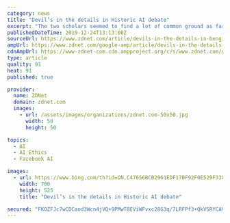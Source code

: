 ```yaml
---
category: news
title: "Devil’s in the details in Historic AI debate"
excerpt: "The two scholars seemed to find a lot of common ground as far as the broad strokes of where artificial intelligence needs to go, things such as trying to bring reasoning to AI. But when the discussion periodically lapsed into particular terminology or historical assertions, the two were suddenly at odds. Marcus started with a recap of his ..."
publishedDateTime: 2019-12-24T13:13:00Z
sourceUrl: https://www.zdnet.com/article/devils-in-the-details-in-bengio-marcus-ai-debate/
ampUrl: https://www.zdnet.com/google-amp/article/devils-in-the-details-in-bengio-marcus-ai-debate/
cdnAmpUrl: https://www-zdnet-com.cdn.ampproject.org/c/s/www.zdnet.com/google-amp/article/devils-in-the-details-in-bengio-marcus-ai-debate/
type: article
quality: 91
heat: 91
published: true

provider:
  name: ZDNet
  domain: zdnet.com
  images:
    - url: /assets/images/organizations/zdnet.com-50x50.jpg
      width: 50
      height: 50

topics:
  - AI
  - AI Ethics
  - Facebook AI

images:
  - url: https://www.bing.com/th?id=ON.C47656BCB2961EDF17BF92F0E529F338
    width: 700
    height: 525
    title: "Devil’s in the details in Historic AI debate"

secured: "FKOZFJc7wCDCaod3Wcn4jVQ+9PMwT8EViWFvxc28G3q/7LRFPf3+QkVSRYCAVIteoqNdvQ/VfCE0CU8ENyU1jgEdAB+95bud2R5tH/dByNNpMqIuzkWS04CjX3qjcz0jM62Ti6V1ptjmvBwLmUZIICwaj0FYyWIZHOgVtgkzLAZBQgDB5qemWFwZA++an/BWPUpp6afsVInIu+pCZG7s2DGSWgqQu1r4d8AYR9axNW4ZApEMW/DKJwtJ2gaPGfIw0iklTy97b7HqX+54cN73Aw==;Kq3MLO8e0EiID7KJrEuk1A=="
---
```


